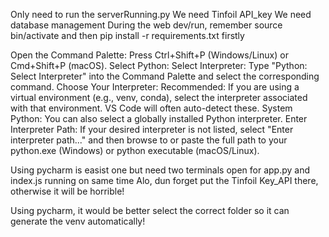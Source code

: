 Only need to run the serverRunning.py 
We need Tinfoil API_key
We need database management
During the web dev/run, remember source bin/activate and then pip install -r requirements.txt firstly


Open the Command Palette: Press Ctrl+Shift+P (Windows/Linux) or Cmd+Shift+P (macOS).
Select Python: Select Interpreter: Type "Python: Select Interpreter" into the Command Palette and select the corresponding command.
Choose Your Interpreter:
Recommended: If you are using a virtual environment (e.g., venv, conda), select the interpreter associated with that environment. VS Code will often auto-detect these.
System Python: You can also select a globally installed Python interpreter.
Enter Interpreter Path: If your desired interpreter is not listed, select "Enter interpreter path..." and then browse to or paste the full path to your python.exe (Windows) or python executable (macOS/Linux).


Using pycharm is easist one but need two terminals open for app.py and index.js running on same time
Alo, dun forget put the Tinfoil Key_API there, otherwise it will be horrible!

Using pycharm, it would be better select the correct folder so it can generate  the venv automatically!
